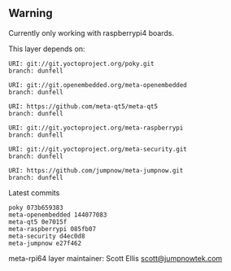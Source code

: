 ## Warning
Currently only working with raspberrypi4 boards.

This layer depends on:

    URI: git://git.yoctoproject.org/poky.git
    branch: dunfell

    URI: git://git.openembedded.org/meta-openembedded
    branch: dunfell

    URI: https://github.com/meta-qt5/meta-qt5
    branch: dunfell

    URI: git://git.yoctoproject.org/meta-raspberrypi
    branch: dunfell

    URI: git://git.yoctoproject.org/meta-security.git
    branch: dunfell

    URI: https://github.com/jumpnow/meta-jumpnow.git
    branch: dunfell

Latest commits

    poky 073b659383
    meta-openembedded 144077083
    meta-qt5 0e7015f
    meta-raspberrypi 085fb07
    meta-security d4ec0d8
    meta-jumpnow e27f462

meta-rpi64 layer maintainer: Scott Ellis <scott@jumpnowtek.com>
